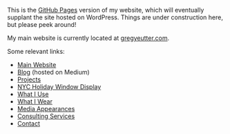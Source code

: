 This is the [GitHub Pages](https://pages.github.com/) version of my website, which will eventually supplant the site hosted on WordPress. Things are under construction here, but please peek around!

My main website is currently located at [gregyeutter.com](https://gregyeutter.com/).

Some relevant links:
* [Main Website](https://gregyeutter.com/)
* [Blog](https://medium.com/@yeutterg) (hosted on Medium)
* [Projects](./projects)
* [NYC Holiday Window Display](./nyc-display-2017)
* [What I Use](./what-i-use)
* [What I Wear](./what-i-wear)
* [Media Appearances](./media-appearances)
* [Consulting Services](./consulting-services)
* [Contact](https://gregyeutter.com/contact/)
